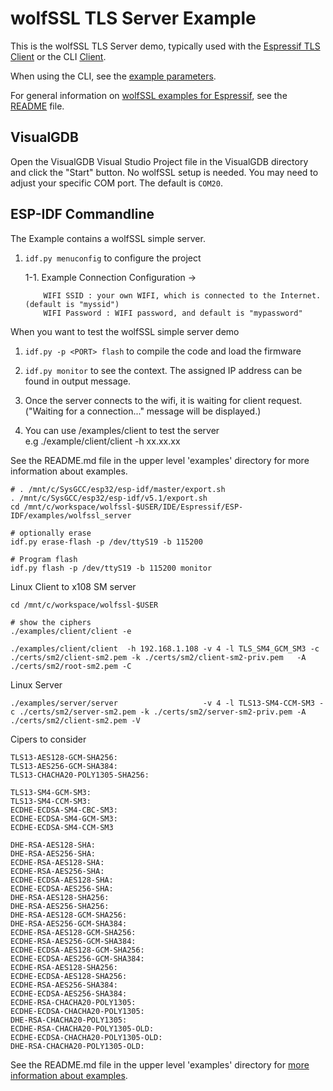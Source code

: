# wolfSSL TLS Server Example

This is the wolfSSL TLS Server demo, typically used with the [Espressif TLS Client](../wolfssl_client/README.md)
or the CLI [Client](https://github.com/wolfSSL/wolfssl/tree/master/examples/client).

When using the CLI, see the [example parameters](/IDE/Espressif/ESP-IDF/examples#interaction-with-wolfssl-cli).

For general information on [wolfSSL examples for Espressif](../README.md), see the
[README](https://github.com/wolfSSL/wolfssl/blob/master/IDE/Espressif/ESP-IDF/README.md) file.

## VisualGDB

Open the VisualGDB Visual Studio Project file in the VisualGDB directory and click the "Start" button.
No wolfSSL setup is needed. You may need to adjust your specific COM port. The default is `COM20`.

## ESP-IDF Commandline

The Example contains a wolfSSL simple server.

1. `idf.py menuconfig` to configure the project

    1-1. Example Connection Configuration ->
    
           WIFI SSID : your own WIFI, which is connected to the Internet.(default is "myssid")  
           WIFI Password : WIFI password, and default is "mypassword"

When you want to test the wolfSSL simple server demo

1. `idf.py -p <PORT> flash` to compile the code and load the firmware
2. `idf.py monitor` to see the context. The assigned IP address can be found in output message.
3. Once the server connects to the wifi, it is waiting for client request.  
    ("Waiting for a connection..." message will be displayed.)
   
4. You can use <wolfssl>/examples/client to test the server  
    e.g ./example/client/client -h xx.xx.xx

See the README.md file in the upper level 'examples' directory for more information about examples.


```
# . /mnt/c/SysGCC/esp32/esp-idf/master/export.sh
. /mnt/c/SysGCC/esp32/esp-idf/v5.1/export.sh
cd /mnt/c/workspace/wolfssl-$USER/IDE/Espressif/ESP-IDF/examples/wolfssl_server

# optionally erase
idf.py erase-flash -p /dev/ttyS19 -b 115200

# Program flash
idf.py flash -p /dev/ttyS19 -b 115200 monitor
```


Linux Client to x108 SM server

```
cd /mnt/c/workspace/wolfssl-$USER

# show the ciphers
./examples/client/client -e

./examples/client/client  -h 192.168.1.108 -v 4 -l TLS_SM4_GCM_SM3 -c ./certs/sm2/client-sm2.pem -k ./certs/sm2/client-sm2-priv.pem   -A ./certs/sm2/root-sm2.pem -C
```


Linux Server

```
./examples/server/server                   -v 4 -l TLS13-SM4-CCM-SM3 -c ./certs/sm2/server-sm2.pem -k ./certs/sm2/server-sm2-priv.pem -A ./certs/sm2/client-sm2.pem -V
```


Cipers to consider

```
TLS13-AES128-GCM-SHA256:
TLS13-AES256-GCM-SHA384:
TLS13-CHACHA20-POLY1305-SHA256:

TLS13-SM4-GCM-SM3:
TLS13-SM4-CCM-SM3:
ECDHE-ECDSA-SM4-CBC-SM3:
ECDHE-ECDSA-SM4-GCM-SM3:
ECDHE-ECDSA-SM4-CCM-SM3

DHE-RSA-AES128-SHA:
DHE-RSA-AES256-SHA:
ECDHE-RSA-AES128-SHA:
ECDHE-RSA-AES256-SHA:
ECDHE-ECDSA-AES128-SHA:
ECDHE-ECDSA-AES256-SHA:
DHE-RSA-AES128-SHA256:
DHE-RSA-AES256-SHA256:
DHE-RSA-AES128-GCM-SHA256:
DHE-RSA-AES256-GCM-SHA384:
ECDHE-RSA-AES128-GCM-SHA256:
ECDHE-RSA-AES256-GCM-SHA384:
ECDHE-ECDSA-AES128-GCM-SHA256:
ECDHE-ECDSA-AES256-GCM-SHA384:
ECDHE-RSA-AES128-SHA256:
ECDHE-ECDSA-AES128-SHA256:
ECDHE-RSA-AES256-SHA384:
ECDHE-ECDSA-AES256-SHA384:
ECDHE-RSA-CHACHA20-POLY1305:
ECDHE-ECDSA-CHACHA20-POLY1305:
DHE-RSA-CHACHA20-POLY1305:
ECDHE-RSA-CHACHA20-POLY1305-OLD:
ECDHE-ECDSA-CHACHA20-POLY1305-OLD:
DHE-RSA-CHACHA20-POLY1305-OLD:
```

See the README.md file in the upper level 'examples' directory for [more information about examples](../README.md).
